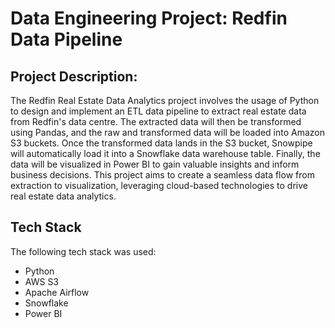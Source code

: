 # Data Engineering Project: Redfin Data Pipeline 

## Project Description:

The Redfin Real Estate Data Analytics project involves the usage of Python to design and implement an ETL data pipeline to extract real estate data from Redfin's data centre. The extracted data will then be transformed using Pandas, and the raw and transformed data will be loaded into Amazon S3 buckets. 
Once the transformed data lands in the S3 bucket, Snowpipe will automatically load it into a Snowflake data warehouse table. Finally, the data will be visualized in Power BI to gain valuable insights and inform business decisions. This project aims to create a seamless data flow from extraction to visualization, leveraging cloud-based technologies to drive real estate data analytics.

## Tech Stack

The following tech stack was used:

- Python
- AWS S3
- Apache Airflow
- Snowflake 
- Power BI





